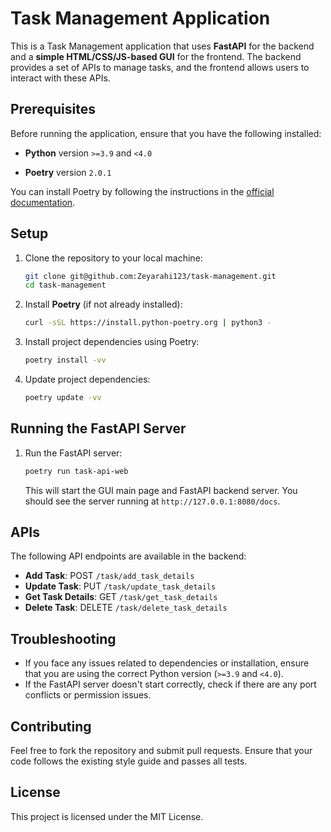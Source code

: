 # Task Management Application

This is a Task Management application that uses **FastAPI** for the backend and a **simple HTML/CSS/JS-based GUI** for the frontend. The backend provides a set of APIs to manage tasks, and the frontend allows users to interact with these APIs.

## Prerequisites

Before running the application, ensure that you have the following installed:

- **Python** version `>=3.9` and `<4.0`

- **Poetry** version `2.0.1`

You can install Poetry by following the instructions in the [official documentation](https://python-poetry.org/docs/#installation).

## Setup

1. Clone the repository to your local machine:

    ```bash
    git clone git@github.com:Zeyarahi123/task-management.git
    cd task-management
    ```

2. Install **Poetry** (if not already installed):

    ```bash
    curl -sSL https://install.python-poetry.org | python3 -
    ```

3. Install project dependencies using Poetry:

    ```bash
    poetry install -vv
    ```

4. Update project dependencies:

    ```bash
    poetry update -vv
    ```

## Running the FastAPI Server

1. Run the FastAPI server:

    ```bash
    poetry run task-api-web
    ```

    This will start the GUI main page and FastAPI backend server. You should see the server running at `http://127.0.0.1:8080/docs`.


## APIs

The following API endpoints are available in the backend:

- **Add Task**: POST `/task/add_task_details`
- **Update Task**: PUT `/task/update_task_details`
- **Get Task Details**: GET `/task/get_task_details`
- **Delete Task**: DELETE `/task/delete_task_details`

## Troubleshooting

- If you face any issues related to dependencies or installation, ensure that you are using the correct Python version (`>=3.9` and `<4.0`).
- If the FastAPI server doesn't start correctly, check if there are any port conflicts or permission issues.

## Contributing

Feel free to fork the repository and submit pull requests. Ensure that your code follows the existing style guide and passes all tests.

## License

This project is licensed under the MIT License.
